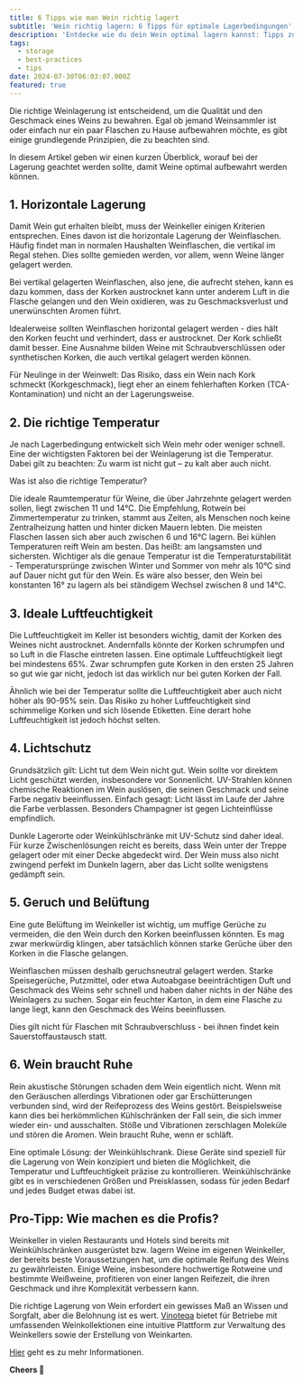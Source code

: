 ```yaml
---
title: 6 Tipps wie man Wein richtig lagert
subtitle: 'Wein richtig lagern: 6 Tipps für optimale Lagerbedingungen'
description: 'Entdecke wie du dein Wein optimal lagern kannst: Tipps zur horizontalen Lagerung, idealen Temperatur, Luftfeuchtigkeit, Lichtschutz und mehr.'
tags:
  - storage
  - best-practices
  - tips
date: 2024-07-30T06:03:07.000Z
featured: true
---
```


Die richtige Weinlagerung ist entscheidend, um die Qualität und den Geschmack eines Weins zu bewahren. Egal ob jemand Weinsammler ist oder einfach nur ein paar Flaschen zu Hause aufbewahren möchte, es gibt einige grundlegende Prinzipien, die zu beachten sind.

In diesem Artikel geben wir einen kurzen Überblick, worauf bei der Lagerung geachtet werden sollte, damit Weine optimal aufbewahrt werden können.

## 1. Horizontale Lagerung

Damit Wein gut erhalten bleibt, muss der Weinkeller einigen Kriterien entsprechen. Eines davon ist die horizontale Lagerung der Weinflaschen. Häufig findet man in normalen Haushalten Weinflaschen, die vertikal im Regal stehen. Dies sollte gemieden werden, vor allem, wenn Weine länger gelagert werden.

Bei vertikal gelagerten Weinflaschen, also jene, die aufrecht stehen, kann es dazu kommen, dass der Korken austrocknet kann unter anderem Luft in die Flasche gelangen und den Wein oxidieren, was zu Geschmacksverlust und unerwünschten Aromen führt.

Idealerweise sollten Weinflaschen horizontal gelagert werden - dies hält den Korken feucht und verhindert, dass er austrocknet. Der Kork schließt damit besser. Eine Ausnahme bilden Weine mit Schraubverschlüssen oder synthetischen Korken, die auch vertikal gelagert werden können.

Für Neulinge in der Weinwelt: Das Risiko, dass ein Wein nach Kork schmeckt (Korkgeschmack), liegt eher an einem fehlerhaften Korken (TCA-Kontamination) und nicht an der Lagerungsweise.

## 2. Die richtige Temperatur

Je nach Lagerbedingung entwickelt sich Wein mehr oder weniger schnell. Eine der wichtigsten Faktoren bei der Weinlagerung ist die Temperatur. Dabei gilt zu beachten: Zu warm ist nicht gut – zu kalt aber auch nicht.

Was ist also die richtige Temperatur?

Die ideale Raumtemperatur für Weine, die über Jahrzehnte gelagert werden sollen, liegt zwischen 11 und 14°C. Die Empfehlung, Rotwein bei Zimmertemperatur zu trinken, stammt aus Zeiten, als Menschen noch keine Zentralheizung hatten und hinter dicken Mauern lebten. Die meisten Flaschen lassen sich aber auch zwischen 6 und 16°C lagern. Bei kühlen Temperaturen reift Wein am besten. Das heißt: am langsamsten und sichersten. Wichtiger als die genaue Temperatur ist die Temperaturstabilität - Temperatursprünge zwischen Winter und Sommer von mehr als 10°C sind auf Dauer nicht gut für den Wein. Es wäre also besser, den Wein bei konstanten 16° zu lagern als bei ständigem Wechsel zwischen 8 und 14°C.

## 3. Ideale Luftfeuchtigkeit

Die Luftfeuchtigkeit im Keller ist besonders wichtig, damit der Korken des Weines nicht austrocknet. Andernfalls könnte der Korken schrumpfen und so Luft in die Flasche eintreten lassen. Eine optimale Luftfeuchtigkeit liegt bei mindestens 65%. Zwar schrumpfen gute Korken in den ersten 25 Jahren so gut wie gar nicht, jedoch ist das wirklich nur bei guten Korken der Fall.

Ähnlich wie bei der Temperatur sollte die Luftfeuchtigkeit aber auch nicht höher als 90-95% sein. Das Risiko zu hoher Luftfeuchtigkeit sind schimmelige Korken und sich lösende Etiketten. Eine derart hohe Luftfeuchtigkeit ist jedoch höchst selten.

## 4. Lichtschutz

Grundsätzlich gilt: Licht tut dem Wein nicht gut. Wein sollte vor direktem Licht geschützt werden, insbesondere vor Sonnenlicht. UV-Strahlen können chemische Reaktionen im Wein auslösen, die seinen Geschmack und seine Farbe negativ beeinflussen. Einfach gesagt: Licht lässt im Laufe der Jahre die Farbe verblassen. Besonders Champagner ist gegen Lichteinflüsse empfindlich.

Dunkle Lagerorte oder Weinkühlschränke mit UV-Schutz sind daher ideal. Für kurze Zwischenlösungen reicht es bereits, dass Wein unter der Treppe gelagert oder mit einer Decke abgedeckt wird. Der Wein muss also nicht zwingend perfekt im Dunkeln lagern, aber das Licht sollte wenigstens gedämpft sein.

## 5. Geruch und Belüftung

Eine gute Belüftung im Weinkeller ist wichtig, um muffige Gerüche zu vermeiden, die den Wein durch den Korken beeinflussen könnten. Es mag zwar merkwürdig klingen, aber tatsächlich können starke Gerüche über den Korken in die Flasche gelangen.

Weinflaschen müssen deshalb geruchsneutral gelagert werden. Starke Speisegerüche, Putzmittel, oder etwa Autoabgase beeinträchtigen Duft und Geschmack des Weins sehr schnell und haben daher nichts in der Nähe des Weinlagers zu suchen. Sogar ein feuchter Karton, in dem eine Flasche zu lange liegt, kann den Geschmack des Weins beeinflussen.

Dies gilt nicht für Flaschen mit Schraubverschluss - bei ihnen findet kein Sauerstoffaustausch statt.

## 6. Wein braucht Ruhe

Rein akustische Störungen schaden dem Wein eigentlich nicht. Wenn mit den Geräuschen allerdings Vibrationen oder gar Erschütterungen verbunden sind, wird der Reifeprozess des Weins gestört. Beispielsweise kann dies bei herkömmlichen Kühlschränken der Fall sein, die sich immer wieder ein- und ausschalten. Stöße und Vibrationen zerschlagen Moleküle und stören die Aromen. Wein braucht Ruhe, wenn er schläft.

Eine optimale Lösung: der Weinkühlschrank. Diese Geräte sind speziell für die Lagerung von Wein konzipiert und bieten die Möglichkeit, die Temperatur und Luftfeuchtigkeit präzise zu kontrollieren. Weinkühlschränke gibt es in verschiedenen Größen und Preisklassen, sodass für jeden Bedarf und jedes Budget etwas dabei ist.

## Pro-Tipp: Wie machen es die Profis?

Weinkeller in vielen Restaurants und Hotels sind bereits mit Weinkühlschränken ausgerüstet bzw. lagern Weine im eigenen Weinkeller, der bereits beste Voraussetzungen hat, um die optimale Reifung des Weins zu gewährleisten. Einige Weine, insbesondere hochwertige Rotweine und bestimmte Weißweine, profitieren von einer langen Reifezeit, die ihren Geschmack und ihre Komplexität verbessern kann.

Die richtige Lagerung von Wein erfordert ein gewisses Maß an Wissen und Sorgfalt, aber die Belohnung ist es wert. [Vinoteqa](/de) bietet für Betriebe mit umfassenden Weinkollektionen eine intuitive Plattform zur Verwaltung des Weinkellers sowie der Erstellung von Weinkarten.

[Hier](/de) geht es zu mehr Informationen.

**Cheers 🍷**

